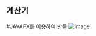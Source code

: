 ## 계산기
#JAVAFX를 이용하여 만듬
![image](https://user-images.githubusercontent.com/88232976/141968051-8ccf79c3-81e3-4d89-8b21-84a338f01cf2.png)
